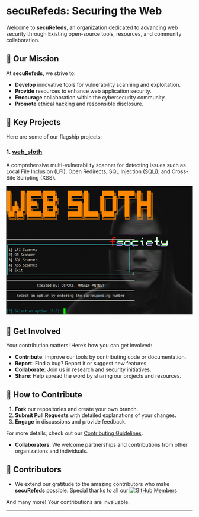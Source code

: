 # **secuRefeds: Securing the Web**


Welcome to **secuRefeds**, an organization dedicated to advancing web security through Existing open-source tools, resources, and community collaboration.

## 🚀 **Our Mission**

At **secuRefeds**, we strive to:

- **Develop** innovative tools for vulnerability scanning and exploitation.
- **Provide** resources to enhance web application security.
- **Encourage** collaboration within the cybersecurity community.
- **Promote** ethical hacking and responsible disclosure.

## 🔧 **Key Projects**

Here are some of our flagship projects:

### 1. **[web_sloth](https://github.com/secuRefeds/web_sloth)**

A comprehensive multi-vulnerability scanner for detecting issues such as Local File Inclusion (LFI), Open Redirects, SQL Injection (SQLi), and Cross-Site Scripting (XSS).

![web_sloth](https://github.com/secuRefeds/web_sloth/blob/main/banner.png) 


## 🌟 **Get Involved**

Your contribution matters! Here’s how you can get involved:

- **Contribute**: Improve our tools by contributing code or documentation.
- **Report**: Find a bug? Report it or suggest new features.
- **Collaborate**: Join us in research and security initiatives.
- **Share**: Help spread the word by sharing our projects and resources.

## 📘 **How to Contribute**

1. **Fork** our repositories and create your own branch.
2. **Submit Pull Requests** with detailed explanations of your changes.
3. **Engage** in discussions and provide feedback.

For more details, check out our [Contributing Guidelines](https://github.com/secuRefeds/.github/CONTRIBUTING.md).


- **Collaborators**: We welcome partnerships and contributions from other organizations and individuals.


## 👥 **Contributors**

- We extend our gratitude to the amazing contributors who make **secuRefeds** possible. Special thanks to all our [![GitHub Members](https://img.shields.io/badge/View%20Team%20Members-GitHub-blue)](https://github.com/orgs/secuRefeds/people)


  
And many more! Your contributions are invaluable.

---

